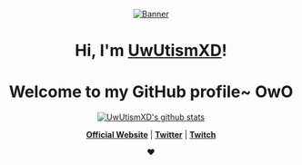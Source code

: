 <p align="center">
  <a href="https://uwutismxd.cloud/"><img src="/image/zerotwo.gif" alt="Banner"></a>
</p>

<h1 align="center">Hi, I'm <a href="https://www.edisonlee55.com">UwUtismXD</a>!</h1>
<h1 align="center">Welcome to my GitHub profile~ OwO</h1>

<p align="center">
  <a href="https://github.com/uwutismxd"><img src="https://github-readme-stats.vercel.app/api?username=uwutismxd&hide_border=true&show_icons=true" alt="UwUtismXD's github stats"></a>
</p>

<p align="center">
  <strong><a href="https://uwutismxd.cloud">Official Website</a></strong> |
  <strong><a href="https://twitter.com/uwutismxd">Twitter</a></strong> |
  <strong><a href="https://www.twitch.tv/uwutismxdd">Twitch</a></strong>
</p>

<p align="center">❤</p>
